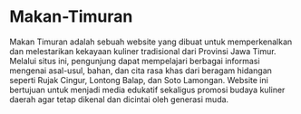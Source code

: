# Makan-Timuran
Makan Timuran adalah sebuah website yang dibuat untuk memperkenalkan dan melestarikan kekayaan kuliner tradisional dari Provinsi Jawa Timur. Melalui situs ini, pengunjung dapat mempelajari berbagai informasi mengenai asal-usul, bahan, dan cita rasa khas dari beragam hidangan seperti Rujak Cingur, Lontong Balap, dan Soto Lamongan. Website ini bertujuan untuk menjadi media edukatif sekaligus promosi budaya kuliner daerah agar tetap dikenal dan dicintai oleh generasi muda.
